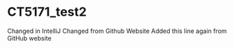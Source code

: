 # CT5171_test2
Changed in IntelliJ
Changed from Github Website
Added this line again from GitHub website
